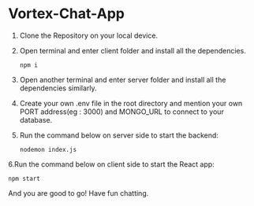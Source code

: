 # Vortex-Chat-App
1. Clone the Repository on your local device.
2. Open terminal and enter client folder and install all the dependencies.
   
   ```
   npm i
   ```
3. Open another terminal and enter server folder and install all the dependencies similarly.
4. Create your own .env file in the root directory and mention your own PORT address(eg : 3000) and MONGO_URL to connect to your database.
5. Run the command below on server side to start the backend:
   
   ```
   nodemon index.js
   ```
 6.Run the command below on client side to start the React app:
   
   ```
   npm start
   ```
   And you are good to go! Have fun chatting.
